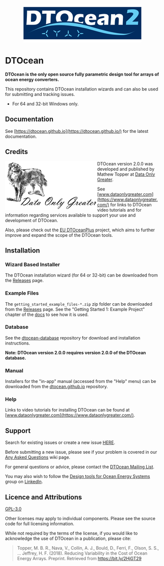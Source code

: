 <p align="center">
  <img width="385" height="125" src="https://github.com/DTOcean/dtocean-app/raw/master/designer/logos/dtocean2plus._padded.png">
</p>

# DTOcean

**DTOcean is the only open source fully parametric design tool for arrays of 
ocean energy converters.**

This repository contains DTOcean installation wizards and can also be
used for submitting and tracking issues.

 * For 64 and 32-bit Windows only.

## Documentation

See [https://dtocean.github.io](https://dtocean.github.io/) for the latest
documentation.

## Credits

<img align="left" width="301" height="159" src="https://github.com/DTOcean/dtocean-app/raw/master/designer/logos/dog_logo_wide_300.png">

DTOcean version 2.0.0 was developed and published by Mathew Topper at [Data
Only Greater](https://www.dataonlygreater.com/).

See [www.dataonlygreater.com](https://www.dataonlygreater.com/) for links
to DTOcean video tutorials and for information regarding services available
to support your use and development of DTOcean.

Also, please check out the [EU DTOceanPlus](
https://www.dtoceanplus.eu) project, which aims to further improve and expand
the scope of the DTOcean tools.

## Installation

### Wizard Based Installer

The DTOcean installation wizard (for 64 or 32-bit) can be downloaded from the 
[Releases](https://github.com/DTOcean/dtocean/releases) page.

### Example Files

The `getting_started_example_files-*.zip` zip folder can be downloaded from the 
[Releases](https://github.com/DTOcean/dtocean/releases) page. See the "Getting 
Started 1: Example Project" chapter of the [docs](https://dtocean.github.io/) 
to see how it is used.

### Database

See the [dtocean-database](https://github.com/DTOcean/dtocean-database)
repository for download and installation instructions.

**Note: DTOcean version 2.0.0 requires version 2.0.0 of the DTOcean database.**

### Manual

Installers for the "in-app" manual (accessed from the "Help" menu) can be
downloaded from the [dtocean.github.io](
https://github.com/DTOcean/dtocean.github.io) repository.

### Help

Links to video tutorials for installing DTOcean can be found at 
[www.dataonlygreater.com](https://www.dataonlygreater.com/).

## Support

Search for existing issues or create a new issue [HERE](
https://github.com/DTOcean/dtocean/issues).

Before submitting a new issue, please see if your problem is covered in our
[Any Asked Questions](
https://github.com/DTOcean/dtocean/wiki/Any-Asked-Questions) wiki page.

For general questions or advice, please contact the [DTOcean Mailing List](
https://groups.google.com/d/forum/dtocean).

You may also wish to follow the [Design tools for Ocean Energy Systems](
https://www.linkedin.com/groups/8612014/) group on [LinkedIn](
https://www.linkedin.com).

## Licence and Attributions

[GPL-3.0](https://choosealicense.com/licenses/gpl-3.0/)

Other licenses may apply to individual components. Please see the source code
for full licensing information.

While not required by the terms of the license, if you would like to 
acknowledge the use of DTOcean in a publication, please cite:

> Topper, M. B. R., Nava, V., Collin, A. J., Bould, D., Ferri, F., 
> Olson, S. S., … Jeffrey, H. F. (2018). Reducing Variability in the Cost of
> Ocean Energy Arrays. Preprint. Retrieved from https://bit.ly/2HjGT29

